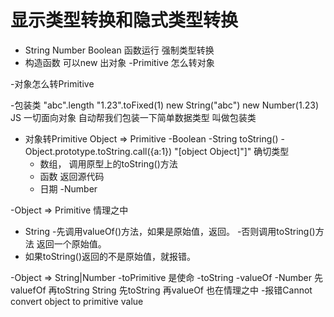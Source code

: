 # 显示类型转换和隐式类型转换
- String Number Boolean 函数运行 强制类型转换
- 构造函数 可以new 出对象
-Primitive 怎么转对象

-对象怎么转Primitive

-包装类
"abc".length
"1.23".toFixed(1)
new String("abc")   new Number(1.23)
JS 一切面向对象 自动帮我们包装一下简单数据类型
叫做包装类

- 对象转Primitive  Object => Primitive
 -Boolean
 -String
  toString()
   -Object.prototype.toString.call({a:1}) "[object Object]"]"
   确切类型
    - 数组， 调用原型上的toString()方法
    - 函数  返回源代码 
    - 日期
 -Number


 -Object => Primitive 情理之中
  - String
   -先调用valueOf()方法，如果是原始值，返回。
   -否则调用toString()方法 返回一个原始值。
   - 如果toString()返回的不是原始值，就报错。

   -Object => String|Number
    -toPrimitive 是使命
    -toString
    -valueOf
    -Number 先valuefOf 再toString
     String 先toString 再valueOf
     也在情理之中
     -报错Cannot convert object to primitive value